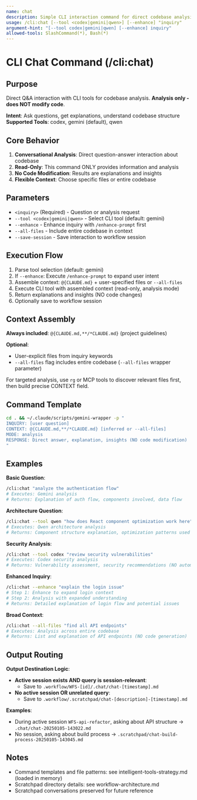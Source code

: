 ```yaml
---
name: chat
description: Simple CLI interaction command for direct codebase analysis
usage: /cli:chat [--tool <codex|gemini|qwen>] [--enhance] "inquiry"
argument-hint: "[--tool codex|gemini|qwen] [--enhance] inquiry"
allowed-tools: SlashCommand(*), Bash(*)
---
```


# CLI Chat Command (/cli:chat)

## Purpose

Direct Q&A interaction with CLI tools for codebase analysis. **Analysis only - does NOT modify code**.

**Intent**: Ask questions, get explanations, understand codebase structure
**Supported Tools**: codex, gemini (default), qwen

## Core Behavior

1. **Conversational Analysis**: Direct question-answer interaction about codebase
2. **Read-Only**: This command ONLY provides information and analysis
3. **No Code Modification**: Results are explanations and insights
4. **Flexible Context**: Choose specific files or entire codebase

## Parameters

- `<inquiry>` (Required) - Question or analysis request
- `--tool <codex|gemini|qwen>` - Select CLI tool (default: gemini)
- `--enhance` - Enhance inquiry with `/enhance-prompt` first
- `--all-files` - Include entire codebase in context
- `--save-session` - Save interaction to workflow session

## Execution Flow

1. Parse tool selection (default: gemini)
2. If `--enhance`: Execute `/enhance-prompt` to expand user intent
3. Assemble context: `@{CLAUDE.md}` + user-specified files or `--all-files`
4. Execute CLI tool with assembled context (read-only, analysis mode)
5. Return explanations and insights (NO code changes)
6. Optionally save to workflow session

## Context Assembly

**Always included**: `@{CLAUDE.md,**/*CLAUDE.md}` (project guidelines)

**Optional**:
- User-explicit files from inquiry keywords
- `--all-files` flag includes entire codebase (`--all-files` wrapper parameter)

For targeted analysis, use `rg` or MCP tools to discover relevant files first, then build precise CONTEXT field.

## Command Template

```bash
cd . && ~/.claude/scripts/gemini-wrapper -p "
INQUIRY: [user question]
CONTEXT: @{CLAUDE.md,**/*CLAUDE.md} [inferred or --all-files]
MODE: analysis
RESPONSE: Direct answer, explanation, insights (NO code modification)
"
```

## Examples

**Basic Question**:
```bash
/cli:chat "analyze the authentication flow"
# Executes: Gemini analysis
# Returns: Explanation of auth flow, components involved, data flow
```

**Architecture Question**:
```bash
/cli:chat --tool qwen "how does React component optimization work here"
# Executes: Qwen architecture analysis
# Returns: Component structure explanation, optimization patterns used
```

**Security Analysis**:
```bash
/cli:chat --tool codex "review security vulnerabilities"
# Executes: Codex security analysis
# Returns: Vulnerability assessment, security recommendations (NO automatic fixes)
```

**Enhanced Inquiry**:
```bash
/cli:chat --enhance "explain the login issue"
# Step 1: Enhance to expand login context
# Step 2: Analysis with expanded understanding
# Returns: Detailed explanation of login flow and potential issues
```

**Broad Context**:
```bash
/cli:chat --all-files "find all API endpoints"
# Executes: Analysis across entire codebase
# Returns: List and explanation of API endpoints (NO code generation)
```

## Output Routing

**Output Destination Logic**:
- **Active session exists AND query is session-relevant**:
  - Save to `.workflow/WFS-[id]/.chat/chat-[timestamp].md`
- **No active session OR unrelated query**:
  - Save to `.workflow/.scratchpad/chat-[description]-[timestamp].md`

**Examples**:
- During active session `WFS-api-refactor`, asking about API structure → `.chat/chat-20250105-143022.md`
- No session, asking about build process → `.scratchpad/chat-build-process-20250105-143045.md`

## Notes

- Command templates and file patterns: see intelligent-tools-strategy.md (loaded in memory)
- Scratchpad directory details: see workflow-architecture.md
- Scratchpad conversations preserved for future reference
